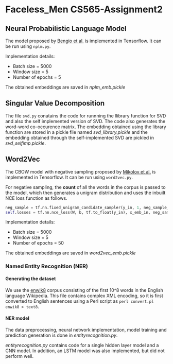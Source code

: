# Faceless_Men CS565-Assignment2

## Neural Probabilistic Language Model

The model proposed by [Bengio et al.](http://www.jmlr.org/papers/volume3/bengio03a/bengio03a.pdf) is implemented in Tensorflow. It can be run using `nplm.py`.

Implementation details:
* Batch size = 5000
* Window size = 5
* Number of epochs = 5

The obtained embeddings are saved in *nplm_emb.pickle*

## Singular Value Decomposition

The file `svd.py` conatains the code for runnning the llibrary function for SVD and also the self implemented version of SVD. The code also generates the word-word co-occurence matrix. The embedding obtained using the library function are stored in a pickle file named *svd_library.pickle* and the embedding obtained through the self-implemented SVD are pickled in *svd_selfimp.pickle*.  

## Word2Vec

The CBOW model with negative sampling proposed by [Mikolov et al.](https://papers.nips.cc/paper/5021-distributed-representations-of-words-and-phrases-and-their-compositionality.pdf) is implemented in Tensorflow. It can be run using `word2vec.py`.

For negative sampling, the **count** of all the words in the corpus is passed to the model, which then generates a unigram distribution and uses the inbuilt NCE loss function as follows.

```python
neg_sample = tf.nn.fixed_unigram_candidate_sampler(y_in, 1, neg_sample_size, True, dictionary_size, unigrams=count)
self.losses = tf.nn.nce_loss(W, b, tf.to_float(y_in), x_emb_in, neg_sample_size, dictionary_size, sampled_values=neg_sample)
```

Implementation details:
* Batch size = 5000
* Window size = 5
* Number of epochs = 50

The obtained embeddings are saved in *word2vec_emb.pickle*

### Named Entity Recognition (NER)

#### Generating the dataset

We use the [enwik8](http://mattmahoney.net/dc/textdata.html) corpus consisting of the first 10^8 words in the English language Wikipedia. This file contains complex XML encoding, so it is first converted to English sentences using a Perl script as `perl convert.pl enwik8 > text8`.

#### NER model

The data preprocessing, neural network implementation, model training and prediction generation is done in *entityrecognition.py*.

*entityrecognition.py* contains code for a single hidden layer model and a CNN model. In addition, an LSTM model was also implemented, but did not perform well.
